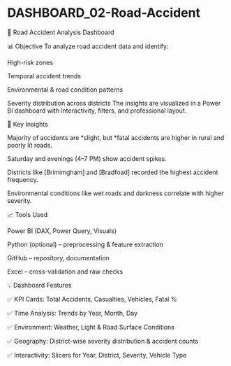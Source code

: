 # DASHBOARD_02-Road-Accident
🚦 Road Accident Analysis Dashboard

📊 Objective
To analyze road accident data and identify:

High-risk zones

Temporal accident trends

Environmental & road condition patterns

Severity distribution across districts The insights are visualized in a Power BI dashboard with interactivity, filters, and professional layout.


🧠 Key Insights

Majority of accidents are *slight, but *fatal accidents are higher in rural and poorly lit roads.

Saturday  and evenings (4–7 PM) show accident spikes.

Districts like [Brimimgham] and [Bradfoad] recorded the highest accident frequency.

Environmental conditions like wet roads and darkness correlate with higher severity.

📈 Tools Used

Power BI (DAX, Power Query, Visuals)

Python (optional) – preprocessing & feature extraction

GitHub – repository, documentation

Excel – cross-validation and raw checks


💡 Dashboard Features

✅ KPI Cards: Total Accidents, Casualties, Vehicles, Fatal %

✅ Time Analysis: Trends by Year, Month, Day

✅ Environment: Weather, Light & Road Surface Conditions

✅ Geography: District-wise severity distribution & accident counts

✅ Interactivity: Slicers for Year, District, Severity, Vehicle Type
